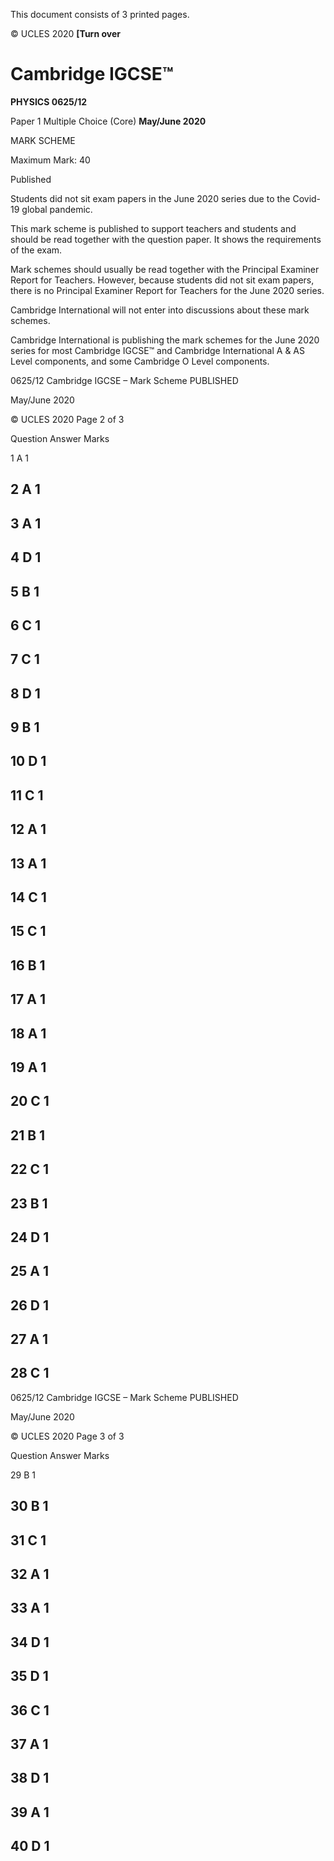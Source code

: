  This document consists of 3 printed pages. 

© UCLES 2020 **[Turn over** 

# Cambridge IGCSE™ 

**PHYSICS 0625/12** 

Paper 1 Multiple Choice (Core) **May/June 2020** 

MARK SCHEME 

Maximum Mark: 40 

 Published 

Students did not sit exam papers in the June 2020 series due to the Covid-19 global pandemic. 

This mark scheme is published to support teachers and students and should be read together with the question paper. It shows the requirements of the exam. 

Mark schemes should usually be read together with the Principal Examiner Report for Teachers. However, because students did not sit exam papers, there is no Principal Examiner Report for Teachers for the June 2020 series. 

Cambridge International will not enter into discussions about these mark schemes. 

Cambridge International is publishing the mark schemes for the June 2020 series for most Cambridge IGCSE™ and Cambridge International A & AS Level components, and some Cambridge O Level components. 


0625/12 Cambridge IGCSE – Mark Scheme PUBLISHED 

 May/June 2020 

© UCLES 2020 Page 2 of 3 

 Question Answer Marks 

 1 A 1 

## 2 A 1 

## 3 A 1 

## 4 D 1 

## 5 B 1 

## 6 C 1 

## 7 C 1 

## 8 D 1 

## 9 B 1 

## 10 D 1 

## 11 C 1 

## 12 A 1 

## 13 A 1 

## 14 C 1 

## 15 C 1 

## 16 B 1 

## 17 A 1 

## 18 A 1 

## 19 A 1 

## 20 C 1 

## 21 B 1 

## 22 C 1 

## 23 B 1 

## 24 D 1 

## 25 A 1 

## 26 D 1 

## 27 A 1 

## 28 C 1 


0625/12 Cambridge IGCSE – Mark Scheme PUBLISHED 

 May/June 2020 

© UCLES 2020 Page 3 of 3 

 Question Answer Marks 

 29 B 1 

## 30 B 1 

## 31 C 1 

## 32 A 1 

## 33 A 1 

## 34 D 1 

## 35 D 1 

## 36 C 1 

## 37 A 1 

## 38 D 1 

## 39 A 1 

## 40 D 1 


